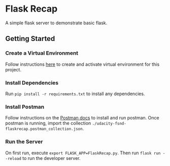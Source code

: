 # Flask Recap

A simple flask server to demonstrate basic flask.

## Getting Started

### Create a Virtual Environment

Follow instructions [here](https://packaging.python.org/guides/installing-using-pip-and-virtual-environments/) to create and activate virtual environment for this project.

### Install Dependencies

Run `pip install -r requirements.txt` to install any dependencies.

### Install Postman

Follow instructions on the [Postman docs](https://www.getpostman.com/) to install and run postman. Once postman is running, import the collection `./udacity-fsnd-flaskrecap.postman_collection.json`.

### Run the Server

On first run, execute `export FLASK_APP=FlaskRecap.py`. Then run `flask run --reload` to run the developer server.
